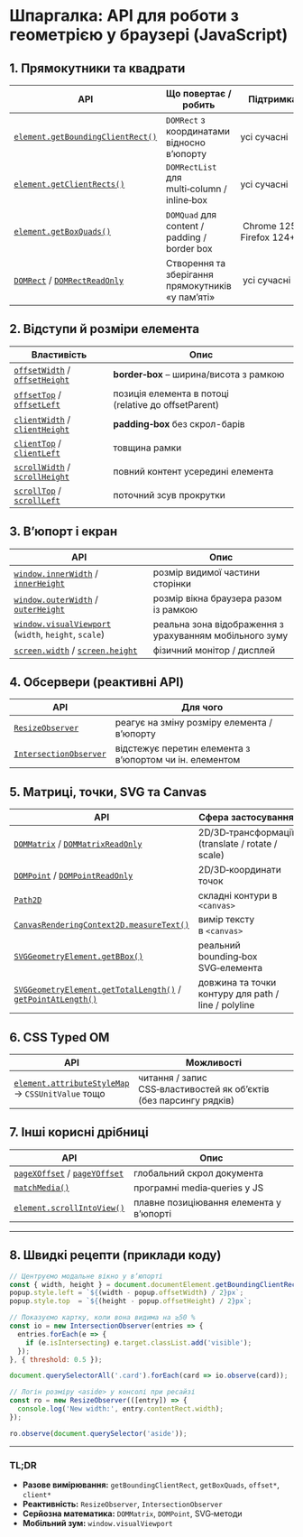 # Шпаргалка: API для роботи з геометрією у браузері (JavaScript)


## 1. Прямокутники та квадрати

| API | Що повертає / робить | Підтримка |
|-----|----------------------|-----------|
| [`element.getBoundingClientRect()`](https://developer.mozilla.org/en-US/docs/Web/API/Element/getBoundingClientRect) | `DOMRect` з координатами відносно вʼюпорту | усі сучасні |
| [`element.getClientRects()`](https://developer.mozilla.org/en-US/docs/Web/API/Element/getClientRects) | `DOMRectList` для multi‑column / inline‑box | усі сучасні |
| [`element.getBoxQuads()`](https://developer.mozilla.org/en-US/docs/Web/API/Element/getBoxQuads) | `DOMQuad` для content / padding / border box | Chrome 125+, Firefox 124+ |
| [`DOMRect`](https://developer.mozilla.org/en-US/docs/Web/API/DOMRect) / [`DOMRectReadOnly`](https://developer.mozilla.org/en-US/docs/Web/API/DOMRectReadOnly) | Створення та зберігання прямокутників «у памʼяті» | усі сучасні |

## 2. Відступи й розміри елемента

| Властивість | Опис |
|-------------|------|
| [`offsetWidth`](https://developer.mozilla.org/en-US/docs/Web/API/HTMLElement/offsetWidth) / [`offsetHeight`](https://developer.mozilla.org/en-US/docs/Web/API/HTMLElement/offsetHeight) | **border‑box** – ширина/висота з рамкою |
| [`offsetTop`](https://developer.mozilla.org/en-US/docs/Web/API/HTMLElement/offsetTop) / [`offsetLeft`](https://developer.mozilla.org/en-US/docs/Web/API/HTMLElement/offsetLeft) | позиція елемента в потоці (relative до offsetParent) |
| [`clientWidth`](https://developer.mozilla.org/en-US/docs/Web/API/Element/clientWidth) / [`clientHeight`](https://developer.mozilla.org/en-US/docs/Web/API/Element/clientHeight) | **padding‑box** без скрол-барів |
| [`clientTop`](https://developer.mozilla.org/en-US/docs/Web/API/Element/clientTop) / [`clientLeft`](https://developer.mozilla.org/en-US/docs/Web/API/Element/clientLeft) | товщина рамки |
| [`scrollWidth`](https://developer.mozilla.org/en-US/docs/Web/API/Element/scrollWidth) / [`scrollHeight`](https://developer.mozilla.org/en-US/docs/Web/API/Element/scrollHeight) | повний контент усередині елемента |
| [`scrollTop`](https://developer.mozilla.org/en-US/docs/Web/API/Element/scrollTop) / [`scrollLeft`](https://developer.mozilla.org/en-US/docs/Web/API/Element/scrollLeft) | поточний зсув прокрутки |

## 3. Вʼюпорт і екран

| API | Опис |
|-----|------|
| [`window.innerWidth`](https://developer.mozilla.org/en-US/docs/Web/API/Window/innerWidth) / [`innerHeight`](https://developer.mozilla.org/en-US/docs/Web/API/Window/innerHeight) | розмір видимої частини сторінки |
| [`window.outerWidth`](https://developer.mozilla.org/en-US/docs/Web/API/Window/outerWidth) / [`outerHeight`](https://developer.mozilla.org/en-US/docs/Web/API/Window/outerHeight) | розмір вікна браузера разом із рамкою |
| [`window.visualViewport`](https://developer.mozilla.org/en-US/docs/Web/API/VisualViewport) (`width`, `height`, `scale`) | реальна зона відображення з урахуванням мобільного зуму |
| [`screen.width`](https://developer.mozilla.org/en-US/docs/Web/API/Screen/width) / [`screen.height`](https://developer.mozilla.org/en-US/docs/Web/API/Screen/height) | фізичний монітор / дисплей |

## 4. Обсервери (реактивні API)

| API | Для чого |
|-----|----------|
| [`ResizeObserver`](https://developer.mozilla.org/en-US/docs/Web/API/ResizeObserver) | реагує на зміну розміру елемента / вʼюпорту |
| [`IntersectionObserver`](https://developer.mozilla.org/en-US/docs/Web/API/IntersectionObserver) | відстежує перетин елемента з вʼюпортом чи ін. елементом |

## 5. Матриці, точки, SVG та Canvas

| API | Сфера застосування |
|-----|--------------------|
| [`DOMMatrix`](https://developer.mozilla.org/en-US/docs/Web/API/DOMMatrix) / [`DOMMatrixReadOnly`](https://developer.mozilla.org/en-US/docs/Web/API/DOMMatrixReadOnly) | 2D/3D‑трансформації (translate / rotate / scale) |
| [`DOMPoint`](https://developer.mozilla.org/en-US/docs/Web/API/DOMPoint) / [`DOMPointReadOnly`](https://developer.mozilla.org/en-US/docs/Web/API/DOMPointReadOnly) | 2D/3D‑координати точок |
| [`Path2D`](https://developer.mozilla.org/en-US/docs/Web/API/Path2D) | складні контури в `<canvas>` |
| [`CanvasRenderingContext2D.measureText()`](https://developer.mozilla.org/en-US/docs/Web/API/CanvasRenderingContext2D/measureText) | вимір тексту в `<canvas>` |
| [`SVGGeometryElement.getBBox()`](https://developer.mozilla.org/en-US/docs/Web/API/SVGGraphicsElement/getBBox) | реальний bounding‑box SVG‑елемента |
| [`SVGGeometryElement.getTotalLength()`](https://developer.mozilla.org/en-US/docs/Web/API/SVGGeometryElement/getTotalLength) / [`getPointAtLength()`](https://developer.mozilla.org/en-US/docs/Web/API/SVGGeometryElement/getPointAtLength) | довжина та точки контуру для path / line / polyline |

## 6. CSS Typed OM

| API | Можливості |
|-----|------------|
| [`element.attributeStyleMap`](https://developer.mozilla.org/en-US/docs/Web/API/Element/attributeStyleMap) <br>→ `CSSUnitValue` тощо | читання / запис CSS‑властивостей як обʼєктів (без парсингу рядків) |

## 7. Інші корисні дрібниці

| API | Опис |
|-----|------|
| [`pageXOffset`](https://developer.mozilla.org/en-US/docs/Web/API/Window/pageXOffset) / [`pageYOffset`](https://developer.mozilla.org/en-US/docs/Web/API/Window/pageYOffset) | глобальний скрол документа |
| [`matchMedia()`](https://developer.mozilla.org/en-US/docs/Web/API/Window/matchMedia) | програмні media‑queries у JS |
| [`element.scrollIntoView()`](https://developer.mozilla.org/en-US/docs/Web/API/Element/scrollIntoView) | плавне позиціювання елемента у вʼюпорті |

---

## 8. Швидкі рецепти (приклади коду)

```js
// Центруємо модальне вікно у вʼюпорті
const { width, height } = document.documentElement.getBoundingClientRect();
popup.style.left = `${(width - popup.offsetWidth) / 2}px`;
popup.style.top  = `${(height - popup.offsetHeight) / 2}px`;

// Показуємо картку, коли вона видима на ≥50 %
const io = new IntersectionObserver(entries => {
  entries.forEach(e => {
    if (e.isIntersecting) e.target.classList.add('visible');
  });
}, { threshold: 0.5 });

document.querySelectorAll('.card').forEach(card => io.observe(card));

// Логін розміру <aside> у консолі при ресайзі
const ro = new ResizeObserver(([entry]) => {
  console.log('New width:', entry.contentRect.width);
});

ro.observe(document.querySelector('aside'));
```

---

### TL;DR

- **Разове вимірювання:** `getBoundingClientRect`, `getBoxQuads`, `offset*`, `client*`  
- **Реактивність:** `ResizeObserver`, `IntersectionObserver`  
- **Серйозна математика:** `DOMMatrix`, `DOMPoint`, SVG‑методи  
- **Мобільний зум:** `window.visualViewport`  

</br>
